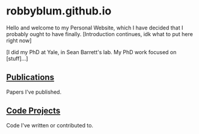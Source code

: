 # robbyblum.github.io
Hello and welcome to my Personal Website, which I have decided that I probably ought to have finally. [Introduction continues, idk what to put here right now]

[I did my PhD at Yale, in Sean Barrett's lab. My PhD work focused on [stuff]...]


## [Publications](./publications.md)

Papers I've published.

## [Code Projects](./projects.md)

Code I've written or contributed to.
